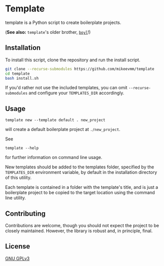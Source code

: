 # Template

template is a Python script to create boilerplate projects.

(**See also:** `template`'s older brother, [`boyl`][boyl]!)

[boyl]: https://github.com/mikeevmm/boyl

## Installation

To install this script, clone the repository and run the install script.

```bash
git clone --recurse-submodules https://github.com/mikeevmm/template
cd template
bash install.sh
```

If you'd rather not use the included templates, you can omit
`--recurse-submodules` and configure your `TEMPLATES_DIR` accordingly.

## Usage

```shell
template new --template default . new_project
```

will create a default boilerplate project at `./new_project`.

See

```shell
template --help
```

for further information on command line usage.

New templates should be added to the templates folder, specified by
the `TEMPLATES_DIR` environment variable, by default in the installation
directory of this utility.

Each template is contained in a folder with the template's title, and
is just a boilerplate project to be copied to the target location using
the command line utility.

## Contributing

Contributions are welcome, though you should not expect the project
to be closely maintained. However, the library is robust and, in principle,
final.

## License
[GNU GPLv3](https://choosealicense.com/licenses/gpl-3.0/)
